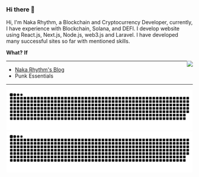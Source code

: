 ### Hi there 👋
Hi, I'm Naka Rhythm, a Blockchain and Cryptocurrency Developer, currently, I have experience with Blockchain, Solana, and DEFI. I develop website using React.js, Next.js, Node.js, web3.js and Laravel.
I have developed many successful sites so far with mentioned skills.

**What?**
**If**

<a href="https://github.com/XianyaoYu">
  <img align="right" src="http://github-readme-streak-stats.herokuapp.com?user=Nakasz&mode=weekly" />
</a>

---

- [Naka Rhythm\'s Blog](https://stuckcode.com)
- Punk Essentials









---

![github contribution grid snake animation](./yok//github-snake.svg#gh-dark-mode-only)
![github contribution grid snake animation](./yok/github-snake.svg#gh-light-mode-only)
